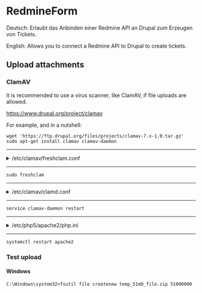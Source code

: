 # RedmineForm

Deutsch: Erlaubt das Anbinden einer Redmine API an Drupal zum Erzeugen von Tickets.

English: Allows you to connect a Redmine API to Drupal to create tickets.

## Upload attachments

### ClamAV

It is recommended to use a virus scanner, like ClamAV, if file uploads are allowed.

https://www.drupal.org/project/clamav

For example, and in a nutshell:

```
wget 'https://ftp.drupal.org/files/projects/clamav-7.x-1.0.tar.gz'
sudo apt-get install clamav clamav-daemon
```

---

<details>
<summary>/etc/clamav/freshclam.conf</summary>
<pre><code>
# Automatically created by the clamav-freshclam postinst
# Comments will get lost when you reconfigure the clamav-freshclam package

DatabaseOwner clamav
UpdateLogFile /var/log/clamav/freshclam.log
LogVerbose false
LogSyslog false
LogFacility LOG_LOCAL6
LogFileMaxSize 0
LogRotate true
LogTime true
Foreground false
Debug false
MaxAttempts 5
DatabaseDirectory /var/lib/clamav
DNSDatabaseInfo current.cvd.clamav.net
ConnectTimeout 30
ReceiveTimeout 30
TestDatabases yes
ScriptedUpdates yes
CompressLocalDatabase no
SafeBrowsing false
Bytecode true
NotifyClamd /etc/clamav/clamd.conf
\# Check for new database 24 times a day
Checks 24
DatabaseMirror db.local.clamav.net
DatabaseMirror database.clamav.net
<b># Proxy settings
HTTPProxyServer myproxy.com
HTTPProxyPort 1234
HTTPProxyUsername myusername
HTTPProxyPassword mypass</b>
</code></pre>
</details>

---

```
sudo freshclam
```

---

<details>
<summary>/etc/clamav/clamd.conf</summary>
<pre><code>
#Automatically Generated by clamav-daemon postinst
#To reconfigure clamd run #dpkg-reconfigure clamav-daemon
#Please read /usr/share/doc/clamav-daemon/README.Debian.gz for details
LocalSocket /var/run/clamav/clamd.ctl
FixStaleSocket true
LocalSocketGroup clamav
LocalSocketMode 666
# TemporaryDirectory is not set to its default /tmp here to make overriding
# the default with environment variables TMPDIR/TMP/TEMP possible
User clamav
ScanMail true
ScanArchive true
<b>ArchiveBlockEncrypted true</b>
MaxDirectoryRecursion 15
FollowDirectorySymlinks false
FollowFileSymlinks false
ReadTimeout 180
MaxThreads 12
MaxConnectionQueueLength 15
LogSyslog false
LogRotate true
LogFacility LOG_LOCAL6
LogClean false
LogVerbose false
PreludeEnable no
PreludeAnalyzerName ClamAV
DatabaseDirectory /var/lib/clamav
OfficialDatabaseOnly false
SelfCheck 3600
Foreground false
Debug false
ScanPE true
MaxEmbeddedPE 10M
ScanOLE2 true
ScanPDF true
ScanHTML true
MaxHTMLNormalize 10M
MaxHTMLNoTags 2M
MaxScriptNormalize 5M
MaxZipTypeRcg 1M
ScanSWF true
DetectBrokenExecutables false
ExitOnOOM false
LeaveTemporaryFiles false
AlgorithmicDetection true
ScanELF true
IdleTimeout 30
CrossFilesystems true
PhishingSignatures true
PhishingScanURLs true
PhishingAlwaysBlockSSLMismatch false
PhishingAlwaysBlockCloak false
PartitionIntersection false
DetectPUA false
ScanPartialMessages false
HeuristicScanPrecedence false
StructuredDataDetection false
CommandReadTimeout 5
SendBufTimeout 200
MaxQueue 100
ExtendedDetectionInfo true
OLE2BlockMacros false
ScanOnAccess false
AllowAllMatchScan true
ForceToDisk false
DisableCertCheck false
DisableCache false
<b>MaxScanSize 511M</b>
<b>MaxFileSize 511M</b>
MaxRecursion 16
MaxFiles 10000
MaxPartitions 50
MaxIconsPE 100
PCREMatchLimit 10000
PCRERecMatchLimit 5000
PCREMaxFileSize 25M
ScanXMLDOCS true
ScanHWP3 true
MaxRecHWP3 16
StreamMaxLength 511M
LogFile /var/log/clamav/clamav.log
LogTime true
LogFileUnlock false
LogFileMaxSize 0
Bytecode true
BytecodeSecurity TrustSigned
BytecodeTimeout 60000
<b>TCPSocket 3310
TCPAddr localhost</b>
</code></pre>
</details>

---

```
service clamav-daemon restart
```

---

<details>
<summary>/etc/php5/apache2/php.ini</summary>
<pre><code>
max_execution_time = 1200

max_input_time = 1200

memory_limit = 511M

post_max_size = 511M

upload_max_filesize = 511M
</code></pre>
</details>

---

```
systemctl restart apache2
```

### Test upload

#### Windows

```
C:\Windows\system32>fsutil file createnew temp_51mb_file.zip 51000000
````
